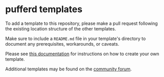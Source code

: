 # pufferd templates

To add a template to this repository, please make a pull request following the existing location structure of the other templates.

Make sure to include a `README.md` file in your template's directory to document any prerequisites, workarounds, or caveats.

Please see [this documentation](https://pufferd.pufferpanel.com/docs/creating-pufferd-templates) for instructions on how to create your own template.

Additional templates may be found on the [community forum](https://community.pufferpanel.com/category/3/templates-and-modifications).
